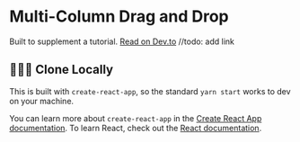 # Multi-Column Drag and Drop

Built to supplement a tutorial. [Read on Dev.to]() //todo: add link

## 👨🏻‍💻️ Clone Locally

This is built with `create-react-app`, so the standard `yarn start` works to dev on your machine.

You can learn more about `create-react-app` in the [Create React App documentation](https://facebook.github.io/create-react-app/docs/getting-started). To learn React, check out the [React documentation](https://reactjs.org/).
